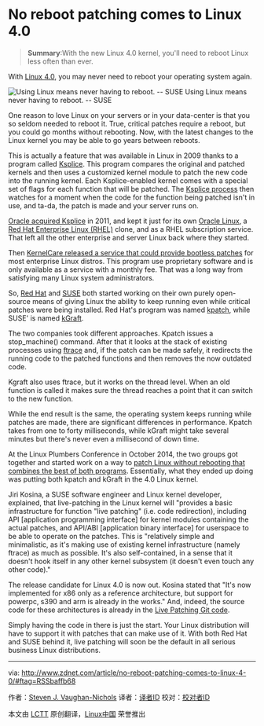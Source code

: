 ​No reboot patching comes to Linux 4.0
================================================================================
>  **Summary**:With the new Linux 4.0 kernel, you'll need to reboot Linux less often than ever.

With [Linux 4.0][1], you may never need to reboot your operating system again.

![Using Linux means never having to reboot. -- SUSE ](http://zdnet4.cbsistatic.com/hub/i/r/2015/03/02/5e766833-454b-45b5-a8f7-a55d21e9d26a/resize/270x270/4d0774552c342a1507784ef802619b71/livepatching.jpg)
Using Linux means never having to reboot. -- SUSE 

One reason to love Linux on your servers or in your data-center is that you so seldom needed to reboot it. True, critical patches require a reboot, but you could go months without rebooting. Now, with the latest changes to the Linux kernel you may be able to go years between reboots.

This is actually a feature that was available in Linux in 2009 thanks to a program called [Ksplice][2]. This program compares the original and patched kernels and then uses a customized kernel module to patch the new code into the running kernel. Each Ksplice-enabled kernel comes with a special set of flags for each function that will be patched. The [Ksplice process][3] then watches for a moment when the code for the function being patched isn't in use, and ta-da, the patch is made and your server runs on. 

[Oracle acquired Ksplice][4] in 2011, and kept it just for its own [Oracle Linux][5], a [Red Hat Enterprise Linux (RHEL)][6] clone, and as a RHEL subscription service. That left all the other enterprise and server Linux back where they started.

Then [KernelCare released a service that could provide bootless patches][7] for most enterprise Linux distros. This program use proprietary software and is only available as a service with a monthly fee. That was a long way from satisfying many Linux system administrators.

So, [Red Hat][8] and [SUSE][9] both started working on their own purely open-source means of giving Linux the ability to keep running even while critical patches were being installed. Red Hat's program was named [kpatch][10], while SUSE' is named [kGraft][11]. 

The two companies took different approaches. Kpatch issues a stop_machine() command. After that it looks at the stack of existing processes using [ftrace][12] and, if the patch can be made safely, it redirects the running code to the patched functions and then removes the now outdated code.

Kgraft also uses ftrace, but it works on the thread level. When an old function is called it makes sure the thread reaches a point that it can switch to the new function.

While the end result is the same, the operating system keeps running while patches are made, there are significant differences in performance. Kpatch takes from one to forty milliseconds, while kGraft might take several minutes but there's never even a millisecond of down time. 

At the Linux Plumbers Conference in October 2014, the two groups got together and started work on a way to [patch Linux without rebooting that combines the best of both programs][13]. Essentially, what they ended up doing was putting both kpatch and kGraft in the 4.0 Linux kernel.

Jiri Kosina, a SUSE software engineer and Linux kernel developer, explained, that live-patching in the Linux kernel will "provides a basic infrastructure for function "live patching" (i.e. code redirection), including API [application programming interface] for kernel modules containing the actual patches, and API/ABI [application binary interface] for userspace to be able to operate on the patches. This is "relatively simple and minimalistic, as it's making use of existing kernel infrastructure (namely ftrace) as much as possible. It's also self-contained, in a sense that it doesn't hook itself in any other kernel subsystem (it doesn't even touch any other code)."

The release candidate for Linux 4.0 is now out. Kosina stated that "It's now implemented for x86 only as a reference architecture, but support for powerpc, s390 and arm is already in the works." And, indeed, the source code for these architectures is already in the [Live Patching Git code][14].

Simply having the code in there is just the start. Your Linux distribution will have to support it with patches that can make use of it. With both Red Hat and SUSE behind it, live patching will soon be the default in all serious business Linux distributions. 

--------------------------------------------------------------------------------

via: http://www.zdnet.com/article/no-reboot-patching-comes-to-linux-4-0/#ftag=RSSbaffb68

作者：[Steven J. Vaughan-Nichols][a]
译者：[译者ID](https://github.com/译者ID)
校对：[校对者ID](https://github.com/校对者ID)

本文由 [LCTT](https://github.com/LCTT/TranslateProject) 原创翻译，[Linux中国](http://linux.cn/) 荣誉推出

[a]:http://www.zdnet.com/meet-the-team/us/sjvn/
[1]:http://www.zdnet.com/article/linux-kernel-turns-over-release-odometer-to-4-0/
[2]:http://www.computerworld.com/article/2466389/open-source-tools/never-reboot-again-with-linux-and-ksplice.html
[3]:http://www.ksplice.com/
[4]:http://www.zdnet.com/article/oracle-acquires-zero-downtime-linux-upgrade-software/
[5]:http://www.oracle.com/us/technologies/linux/overview/index.html
[6]:http://www.redhat.com/en/technologies/linux-platforms/enterprise-linux
[7]:http://www.zdnet.com/article/kernelcare-new-no-reboot-linux-patching-system/
[8]:http://www.redhat.com/
[9]:http://www.suse.com/
[10]:http://rhelblog.redhat.com/2014/02/26/kpatch/
[11]:http://www.zdnet.com/article/suse-gets-live-patching/
[12]:http://elinux.org/Ftrace
[13]:http://linuxplumbersconf.org/2014/wp-content/uploads/2014/10/LPC2014_LivePatching.txt
[14]:https://kernel.googlesource.com/pub/scm/linux/kernel/git/jikos/livepatching/+/9ec0de0ee0c9f0ffe4f72da9158194121cc22807